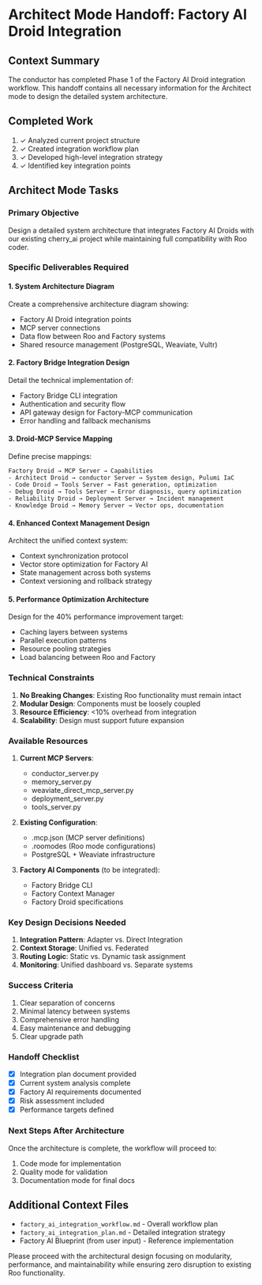 # Architect Mode Handoff: Factory AI Droid Integration

## Context Summary
The conductor has completed Phase 1 of the Factory AI Droid integration workflow. This handoff contains all necessary information for the Architect mode to design the detailed system architecture.

## Completed Work
1. ✓ Analyzed current project structure
2. ✓ Created integration workflow plan
3. ✓ Developed high-level integration strategy
4. ✓ Identified key integration points

## Architect Mode Tasks

### Primary Objective
Design a detailed system architecture that integrates Factory AI Droids with our existing cherry_ai project while maintaining full compatibility with Roo coder.

### Specific Deliverables Required

#### 1. System Architecture Diagram
Create a comprehensive architecture diagram showing:
- Factory AI Droid integration points
- MCP server connections
- Data flow between Roo and Factory systems
- Shared resource management (PostgreSQL, Weaviate, Vultr)

#### 2. Factory Bridge Integration Design
Detail the technical implementation of:
- Factory Bridge CLI integration
- Authentication and security flow
- API gateway design for Factory-MCP communication
- Error handling and fallback mechanisms

#### 3. Droid-MCP Service Mapping
Define precise mappings:
```
Factory Droid → MCP Server → Capabilities
- Architect Droid → conductor Server → System design, Pulumi IaC
- Code Droid → Tools Server → Fast generation, optimization
- Debug Droid → Tools Server → Error diagnosis, query optimization
- Reliability Droid → Deployment Server → Incident management
- Knowledge Droid → Memory Server → Vector ops, documentation
```

#### 4. Enhanced Context Management Design
Architect the unified context system:
- Context synchronization protocol
- Vector store optimization for Factory AI
- State management across both systems
- Context versioning and rollback strategy

#### 5. Performance Optimization Architecture
Design for the 40% performance improvement target:
- Caching layers between systems
- Parallel execution patterns
- Resource pooling strategies
- Load balancing between Roo and Factory

### Technical Constraints
1. **No Breaking Changes**: Existing Roo functionality must remain intact
2. **Modular Design**: Components must be loosely coupled
3. **Resource Efficiency**: <10% overhead from integration
4. **Scalability**: Design must support future expansion

### Available Resources
1. **Current MCP Servers**:
   - conductor_server.py
   - memory_server.py
   - weaviate_direct_mcp_server.py
   - deployment_server.py
   - tools_server.py

2. **Existing Configuration**:
   - .mcp.json (MCP server definitions)
   - .roomodes (Roo mode configurations)
   - PostgreSQL + Weaviate infrastructure

3. **Factory AI Components** (to be integrated):
   - Factory Bridge CLI
   - Factory Context Manager
   - Factory Droid specifications

### Key Design Decisions Needed
1. **Integration Pattern**: Adapter vs. Direct Integration
2. **Context Storage**: Unified vs. Federated
3. **Routing Logic**: Static vs. Dynamic task assignment
4. **Monitoring**: Unified dashboard vs. Separate systems

### Success Criteria
1. Clear separation of concerns
2. Minimal latency between systems
3. Comprehensive error handling
4. Easy maintenance and debugging
5. Clear upgrade path

### Handoff Checklist
- [x] Integration plan document provided
- [x] Current system analysis complete
- [x] Factory AI requirements documented
- [x] Risk assessment included
- [x] Performance targets defined

### Next Steps After Architecture
Once the architecture is complete, the workflow will proceed to:
1. Code mode for implementation
2. Quality mode for validation
3. Documentation mode for final docs

## Additional Context Files
- `factory_ai_integration_workflow.md` - Overall workflow plan
- `factory_ai_integration_plan.md` - Detailed integration strategy
- Factory AI Blueprint (from user input) - Reference implementation

Please proceed with the architectural design focusing on modularity, performance, and maintainability while ensuring zero disruption to existing Roo functionality.
